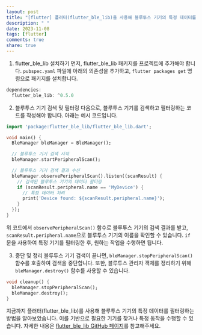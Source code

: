 ```yaml
---
layout: post
title: "[flutter] 플러터(flutter_ble_lib)을 사용해 블루투스 기기의 특정 데이터를 필터링하는 방법은 무엇인가요?"
description: " "
date: 2023-11-08
tags: [flutter]
comments: true
share: true
---
```


1. flutter_ble_lib 설치하기
   먼저, flutter_ble_lib 패키지를 프로젝트에 추가해야 합니다. `pubspec.yaml` 파일에 아래의 의존성을 추가하고, `flutter packages get` 명령으로 패키지를 설치합니다.

```dart
dependencies:
  flutter_ble_lib: ^0.5.0
```

2. 블루투스 기기 검색 및 필터링
   다음으로, 블루투스 기기를 검색하고 필터링하는 코드를 작성해야 합니다. 아래는 예시 코드입니다.

```dart
import 'package:flutter_ble_lib/flutter_ble_lib.dart';

void main() {
  BleManager bleManager = BleManager();

  // 블루투스 기기 검색 시작
  bleManager.startPeripheralScan();

  // 블루투스 기기 검색 결과 수신
  bleManager.observePeripheralScan().listen((scanResult) {
    // 검색된 블루투스 기기의 데이터 필터링
    if (scanResult.peripheral.name == 'MyDevice') {
      // 특정 데이터 처리
      print('Device found: ${scanResult.peripheral.name}');
    }
  });
}
```

위 코드에서 `observePeripheralScan()` 함수로 블루투스 기기의 검색 결과를 받고, `scanResult.peripheral.name`으로 블루투스 기기의 이름을 확인할 수 있습니다. `if` 문을 사용하여 특정 기기를 필터링한 후, 원하는 작업을 수행하면 됩니다.

3. 중단 및 정리
   블루투스 기기 검색이 끝나면, `bleManager.stopPeripheralScan()` 함수를 호출하여 검색을 중단합니다. 또한, 블루투스 관리자 객체를 정리하기 위해 `bleManager.destroy()` 함수를 사용할 수 있습니다.

```dart
void cleanup() {
  bleManager.stopPeripheralScan();
  bleManager.destroy();
}
```

지금까지 플러터(flutter_ble_lib)를 사용해 블루투스 기기의 특정 데이터를 필터링하는 방법을 알아보았습니다. 이를 기반으로 필요한 기기를 찾거나 특정 동작을 수행할 수 있습니다. 자세한 내용은 [flutter_ble_lib GitHub 페이지](https://github.com/dotWallet/flutter_ble_lib)를 참고해주세요.